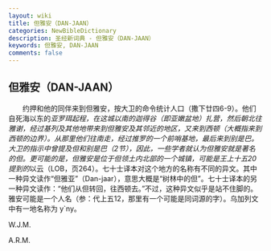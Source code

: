 ```yaml
---
layout: wiki
title: 但雅安（DAN-JAAN）
categories: NewBibleDictionary
description: 圣经新词典 - 但雅安（DAN-JAAN）
keywords: 但雅安, DAN-JAAN
comments: false
---
```


## 但雅安（DAN-JAAN）

　　约押和他的同伴来到但雅安，按大卫的命令统计人口（撒下廿四6-9）。他们自死海以东的*亚罗珥起程，在这城以南的迦得谷（即亚嫩盆地）扎营，然后朝北往雅谢，经过基列及其他地带来到但雅安及其邻近的地区，又来到西顿（大概指来到西顿的边界）。从那里他们往南走，经过推罗的一个前哨基地，最后来到别是巴。大卫的指示中曾提及但和别是巴（2节），因此，一些学者就认为但雅安就是著名的但。更可能的是，但雅安是位于但领土内北部的一个城镇，可能是王上十五20提到的*以云（LOB，页264）。七十士译本对这个地方的名称有不同的异文。其中一种异文读作“但雅亚”（Dan-jaar），意思大概是“树林中的但”。七十士译本的另一种异文读作：“他们从但转回，往西顿去。”不过，这种异文似乎是站不住脚的。雅安可能是一个人名（参：代上五12，那里有一个可能是同词源的字）。乌加列文中有一地名称为 y`ny。

W.J.M.

A.R.M.








